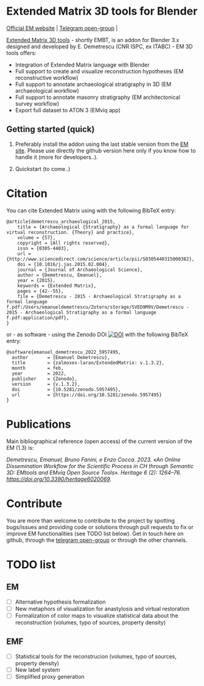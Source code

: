 # Extended Matrix 3D tools for Blender

[Official EM website](http://extendedmatrix.org) | 
[Telegram open-group](https://t.me/UserGroupEM) | 

<!---
![Header](./public/res/header.jpg)
-->

[Extended Matrix 3D tools](https://www.extendedmatrix.org/discover/emf/emtools) - shortly EMBT, is an addon for Blender 3.x designed and developed by E. Demetrescu (CNR ISPC, ex ITABC) - EM 3D tools offers:

* Integration of Extended Matrix language with Blender
* Full support to create and visualize reconstruction hypotheses (EM reconstructive workflow)
* Full support to annotate archaeological stratigraphy in 3D (EM archaeological workflow)
* Full support to annotate masonry stratigraphy (EM architectonical survey workflow) 
* Export full dataset to ATON 3 (EMviq app)

## Getting started (quick)
1) Preferably install the addon using the last stable version from the [EM site](https://www.extendedmatrix.org/download). Please use directly the github version here only if you know how to handle it (more for developers..).

2) Quickstart (to come..) 

# Citation
You can cite Extended Matrix using with the following BibTeX entry:

```
@article{demetrescu_archaeological_2015,
	title = {Archaeological {Stratigraphy} as a formal language for virtual reconstruction. {Theory} and practice},
	volume = {57},
	copyright = {All rights reserved},
	issn = {0305-4403},
	url = {http://www.sciencedirect.com/science/article/pii/S0305440315000382},
	doi = {10.1016/j.jas.2015.02.004},
	journal = {Journal of Archaeological Science},
	author = {Demetrescu, Emanuel},
	year = {2015},
	keywords = {Extended Matrix},
	pages = {42--55},
	file = {Demetrescu - 2015 - Archaeological Stratigraphy as a formal language f.pdf:/Users/emanueldemetrescu/Zotero/storage/SVED9M9V/Demetrescu - 2015 - Archaeological Stratigraphy as a formal language f.pdf:application/pdf},
}
```

or - as software - using the Zenodo DOI [![DOI](https://zenodo.org/badge/DOI/10.5281/zenodo.5957132.svg)](https://doi.org/10.5281/zenodo.5957132) with the following BibTeX entry:
```
@software{emanuel_demetrescu_2022_5957495,
  author       = {Emanuel Demetrescu},
  title        = {zalmoxes-laran/ExtendedMatrix: v.1.3.2},
  month        = feb,
  year         = 2022,
  publisher    = {Zenodo},
  version      = {v.1.3.2},
  doi          = {10.5281/zenodo.5957495},
  url          = {https://doi.org/10.5281/zenodo.5957495}
}
```

# Publications
Main bibliographical reference (open access) of the current version of the EM (1.3) is:

*Demetrescu, Emanuel, Bruno Fanini, e Enzo Cocca. 2023. «An Online Dissemination Workflow for the Scientific Process in CH through Semantic 3D: EMtools and EMviq Open Source Tools». Heritage 6 (2): 1264–76. https://doi.org/10.3390/heritage6020069.*

<!---
You can find [here](url) a complete list of publications where EM was employed in different national and international projects.
-->

# Contribute
You are more than welcome to contribute to the project by spotting bugs/issues and providing code or solutions through pull requests to fix or improve EM functionalities (see TODO list below). Get in touch here on github, through the [telegram open-group](https://t.me/UserGroupEM) or through the other channels.

# TODO list

## EM
- [ ] Alternative hypothesis formalization
- [ ] New metaphors of visualization for anastylosis and virtual restoration
- [ ] Formalization of color maps to visualize statistical data about the reconstruction (volumes, typo of sources, property density)

## EMF

- [ ] Statistical tools for the reconstrucion (volumes, typo of sources, property density)
- [ ] New label system
- [ ] Simplified proxy generation
